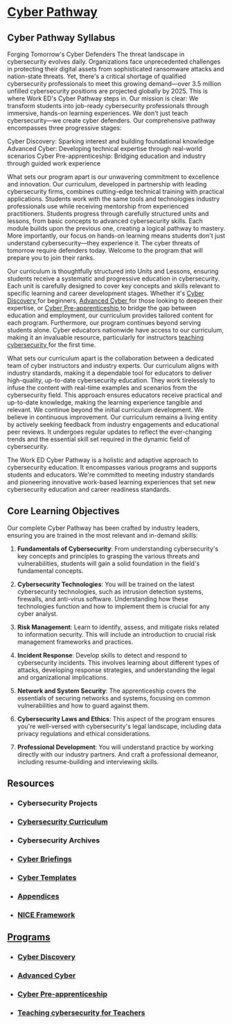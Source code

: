 <h1> <a href="https://worked.com/work-based-learning/cybersecurity/">Cyber Pathway </a></h1>

<h2>Cyber Pathway Syllabus</h2>

<p1>Forging Tomorrow's Cyber Defenders
The threat landscape in cybersecurity evolves daily. Organizations face unprecedented challenges in protecting their digital assets from sophisticated ransomware attacks and nation-state threats. Yet, there's a critical shortage of qualified cybersecurity professionals to meet this growing demand—over 3.5 million unfilled cybersecurity positions are projected globally by 2025.
This is where Work ED's Cyber Pathway steps in. Our mission is clear: We transform students into job-ready cybersecurity professionals through immersive, hands-on learning experiences. We don't just teach cybersecurity—we create cyber defenders.
Our comprehensive pathway encompasses three progressive stages:

Cyber Discovery: Sparking interest and building foundational knowledge
Advanced Cyber: Developing technical expertise through real-world scenarios
Cyber Pre-apprenticeship: Bridging education and industry through guided work experience

What sets our program apart is our unwavering commitment to excellence and innovation. Our curriculum, developed in partnership with leading cybersecurity firms, combines cutting-edge technical training with practical applications. Students work with the same tools and technologies industry professionals use while receiving mentorship from experienced practitioners.
Students progress through carefully structured units and lessons, from basic concepts to advanced cybersecurity skills. Each module builds upon the previous one, creating a logical pathway to mastery. More importantly, our focus on hands-on learning means students don't just understand cybersecurity—they experience it. The cyber threats of tomorrow require defenders today. Welcome to the program that will prepare you to join their ranks.

Our curriculum is thoughtfully structured into Units and Lessons, ensuring students receive a systematic and progressive education in cybersecurity. Each unit is carefully designed to cover key concepts and skills relevant to specific learning and career development stages. Whether it's <a href="https://github.com/WorkED123/discovery">Cyber Discovery </a> for beginners, <a href="https://github.com/WorkED123/advance">Advanced Cyber </a> for those looking to deepen their expertise, or <a href="https://github.com/WorkED123/preprenticeship">Cyber Pre-apprenticeship </a> to bridge the gap between education and employment, our curriculum provides tailored content for each program. Furthermore, our program continues beyond serving students alone. Cyber educators nationwide have access to our curriculum, making it an invaluable resource, particularly for instructors <a href="https://github.com/WorkED123/teachingcyber">teaching cybersecurity </a>for the first time. 

What sets our curriculum apart is the collaboration between a dedicated team of cyber instructors and industry experts. Our curriculum aligns with industry standards, making it a dependable tool for educators to deliver high-quality, up-to-date cybersecurity education. They work tirelessly to infuse the content with real-time examples and scenarios from the cybersecurity field. This approach ensures educators receive practical and up-to-date knowledge, making the learning experience tangible and relevant. We continue beyond the initial curriculum development. We believe in continuous improvement. Our curriculum remains a living entity by actively seeking feedback from industry engagements and educational peer reviews. It undergoes regular updates to reflect the ever-changing trends and the essential skill set required in the dynamic field of cybersecurity.

The Work ED Cyber Pathway is a holistic and adaptive approach to cybersecurity education. It encompasses various programs and supports students and educators. We're committed to meeting industry standards and pioneering innovative work-based learning experiences that set new cybersecurity education and career readiness standards.
</p1>




<h2>Core Learning Objectives</h2>
<p1>
Our complete Cyber Pathway has been crafted by industry leaders, ensuring you are trained in the most relevant and in-demand skills:

1. **Fundamentals of Cybersecurity**: From understanding cybersecurity's key concepts and principles to grasping the various threats and vulnerabilities, students will gain a solid foundation in the field's fundamental concepts.

2. **Cybersecurity Technologies**: You will be trained on the latest cybersecurity technologies, such as intrusion detection systems, firewalls, and anti-virus software. Understanding how these technologies function and how to implement them is crucial for any cyber analyst.

3. **Risk Management**: Learn to identify, assess, and mitigate risks related to information security. This will include an introduction to crucial risk management frameworks and practices.

4. **Incident Response**: Develop skills to detect and respond to cybersecurity incidents. This involves learning about different types of attacks, developing response strategies, and understanding the legal and organizational implications.

5. **Network and System Security**: The apprenticeship covers the essentials of securing networks and systems, focusing on common vulnerabilities and how to guard against them.

6. **Cybersecurity Laws and Ethics**: This aspect of the program ensures you're well-versed with cybersecurity's legal landscape, including data privacy regulations and ethical considerations.

7. **Professional Development**: You will understand practice by working directly with our industry partners. And craft a professional demeanor, including resume-building and interviewing skills.
</p1>


<h2>Resources</h2>

<ul>

<li><h3>Cybersecurity Projects</h3>   
    
<li><h3><a href="https://github.com/WorkED123/cybersecuritycurriculum">Cybersecurity Curriculum </a></h3>

    
<li><h3>Cybersecurity Archives</h3>


    
<li><h3><a href="https://github.com/WorkED123/Cyber-Briefing/blob/main/README.md">Cyber Briefings</a></h3>

    
<li><h3><a href="https://github.com/WorkED123/Templates">Cyber Templates</a></h3>


<li><h3><a href="https://github.com/WorkED123/Appendeics/blob/main/README.md">Appendices</h3>

<li><h3><a href="https://docs.google.com/spreadsheets/d/1vQj3tJ6ONOAJdVSYZvaqn_4pYtg0BZ6g/edit?usp=sharing&ouid=110228847857413878764&rtpof=true&sd=true">NICE Framework</h3>

</ul>

<h2>Programs</h2>

<ul>
    <li><h3><a href="https://github.com/WorkED123/discovery">Cyber Discovery</a></li>
          <li><h3><a href="https://github.com/WorkED123/advance">Advanced Cyber</a></li>
              <li><h3><a href="https://github.com/WorkED123/preprenticeship">Cyber Pre-apprenticeship</a></li>
                <li><h3><a href="https://github.com/WorkED123/teachingcyber">Teaching cybersecurity for Teachers</a></li>
</ul>








